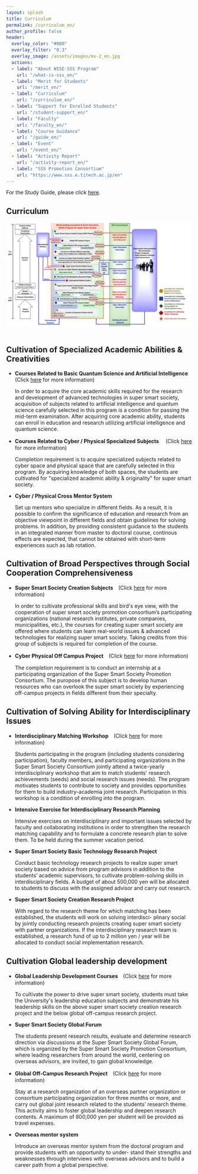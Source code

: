 ```yaml
---
layout: splash
title: Curriculum
permalink: /curriculum_en/
author_profile: false
header:
  overlay_color: "#000"
  overlay_filter: "0.3"
  overlay_image: /assets/images/mv-2_en.jpg
  actions:
  - label: "About WISE-SSS Program"
    url: "/what-is-sss_en/"
  - label: "Merit for Students"
    url: "/merit_en/"
  - label: "Curriculum"
    url: "/curriculum_en/"
  - label: "Support for Enrolled Students"
    url: "/student-support_en/"
  - label: "Faculty"
    url: "/faculty_en/"
  - label: "Course Guidance"
    url: "/guide_en/"
  - label: "Event"
    url: "/event_en/"
  - label: "Activity Report"
    url: "/activity-report_en/"
  - label: "SSS Promotion Consortium"
    url: "https://www.sss.e.titech.ac.jp/en"
---
```

For the Study Guide, please click [here](/doc/Guide_SSS.pdf).

## Curriculum

<div style="text-align:center"><img src="/assets/images/curr-en.jpg" /></div><br>

## Cultivation of Specialized Academic Abilities & Creativities

* **Courses Related to Basic Quantum Science and Artificial Intelligence**  (Click [here](/doc/Guide_SSS.pdf) for more information)

  In order to acquire the core academic skills required for the research and development of advanced technologies in super smart society, acquisition of subjects related to artificial intelligence and quantum science carefully selected in this program is a condition for passing the mid-term examination. After acquiring core academic ability, students can enroll in education and research utilizing artificial intelligence and quantum science.

* **Courses Related to Cyber / Physical Specialized Subjects** 　(Click [here](/doc/Guide_SSS.pdf) for more information)

  Completion requirement is to acquire specialized subjects related to cyber space and physical space that are carefully selected in this program. By acquiring knowledge of both spaces, the students are cultivated for "specialized academic ability & originality" for super smart society.

* **Cyber / Physical Cross Mentor System**

  Set up mentors who specialize in different fields. As a result, it is possible to confirm the significance of education and research from an objective viewpoint in different fields and obtain guidelines for solving problems. In addition, by providing consistent guidance to the students in an integrated manner from master to doctoral course, continous effects are expected, that cannot be obtained with short-term experiences such as lab rotation.

## Cultivation of Broad Perspectives through Social Cooperation Comprehensiveness

* **Super Smart Society Creation Subjects**　(Click [here](/doc/Guide_SSS.pdf) for more information)

  In order to cultivate professional skills and bird's eye view, with the cooperation of super smart society promotion consortium’s participating organizations (national research institutes, private companies, municipalities, etc.), the courses for creating super smart society are offered where students can learn real-world issues & advanced technologies for realizing super smart society. Taking credits from this group of subjects is required for completion of the course.

* **Cyber Physical Off Campus Project**　(Click [here](/doc/Guide_SSS.pdf) for more information)

  The completion requirement is to conduct an internship at a participating organization of the Super Smart Society Promotion Consortium. The puropose of this subject is to develop human resources who can overlook the super smart society by experiencing off-campus projects in fields different from their specialty.


## Cultivation of Solving Ability for Interdisciplinary Issues

* **Interdisciplinary Matching Workshop**　(Click [here](https://www.sss.e.titech.ac.jp/event-sss-matching-ws-20191108/) for more information)

  Students participating in the program (including students considering participation), faculty members, and participating organizations in the Super Smart Society Consortium jointly attend a twice-yearly interdisciplinary workshop that aim to match students' research achievements (seeds) and social research issues (needs). The program motivates students to contribute to society and provides opportunities for them to build industry-academia joint research. Participation in this workshop is a condition of enrolling into the program.

* **Intensive Exercise for Interdisciplinary Research Planning**

  Intensive exercises on interdisciplinary and important issues selected by faculty and collaborating institutions in order to strengthen the research matching capability and to formulate a concrete research plan to solve them. To be held during the summer vacation period.

* **Super Smart Society Basic Technology Research Project**

  Conduct basic technology research projects to realize super smart society based on advice from program advisors in addition to the students’ academic supervisors, to cultivate problem-solving skills in interdisciplinary fields. A budget of about 500,000 yen will be allocated to students to discuss with the assigned advisor and carry out research.

* **Super Smart Society Creation Research Project**

  With regard to the research theme for which matching has been established, the students will work on solving interdisci- plinary social by jointly conducting research projects creating super smart society with partner organizations. If the interdisciplinary research team is established, a research fund of up to 2 million yen / year will be allocated to conduct social implementation research.

## Cultivation Global leadership development

* **Global Leadership Development Courses**　(Click [here](/doc/Guide_SSS.pdf) for more information)

  To cultivate the power to drive super smart society, students must take the University's leadership education subjects and demonstrate his leadership skills on the above super smart society creation research project and the below global off-campus research project.

* **Super Smart Society Global Forum**

  The students present research results, evaluate and determine research direction via discussions at the Super Smart Society Global Forum, which is organized by the Super Smart Society Promotion Consortium, where leading researchers from around the world, centering on overseas advisors, are invited, to gain global knowledge.

* **Global Off-Campus Research Project**　(Click [here](/doc/Guide_SSS.pdf) for more information)

   Stay at a research organization of an overseas partner organization or consortium participating organization for three months or more, and carry out global joint research related to the students’ research theme. This activity aims to foster global leadership and deepen research contents. A maximum of 800,000 yen per student will be provided as travel expenses.

* **Overseas mentor system**

  Introduce an overseas mentor system from the doctoral program and provide students with an opportunity to under- stand their strengths and weaknesses through interviews with overseas advisors and to build a career path from a global perspective.
